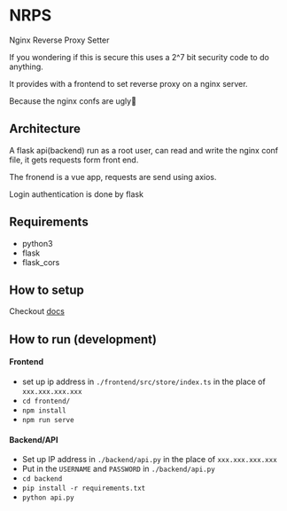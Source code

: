 # NRPS

Nginx Reverse Proxy Setter

If you wondering if this is secure this uses a 2^7 bit security code to do anything.

It provides with a frontend to set reverse proxy on a nginx server.

Because the nginx confs are ugly🤢

## Architecture

A flask api(backend) run as a root user, can read and write the nginx conf file, it gets requests form front end.

The fronend is a vue app, requests are send using axios.

Login authentication is done by flask

## Requirements

- python3
- flask
- flask_cors

## How to setup

Checkout [docs](http://deshmukh-blog.netlify.app/detail/6.html)

## How to run (development)

#### Frontend

- set up ip address in `./frontend/src/store/index.ts` in the place of `xxx.xxx.xxx.xxx`
- `cd frontend/`
- `npm install`
- `npm run serve`

#### Backend/API

- Set up IP address in `./backend/api.py` in the place of `xxx.xxx.xxx.xxx`
- Put in the `USERNAME` and `PASSWORD` in `./backend/api.py`
- `cd backend`
- `pip install -r requirements.txt`
- `python api.py`
